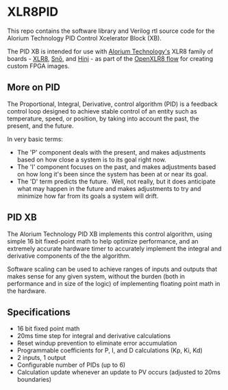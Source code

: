 # XLR8PID

This repo contains the software library and Verilog rtl source code for the Alorium Technology PID Control Xcelerator Block (XB).  

The PID XB is intended for use with [Alorium Technology's](https://www.aloriumtech.com/) XLR8 family of boards - [XLR8](https://www.aloriumtech.com/xlr8), [Snō](https://www.aloriumtech.com/sno), and [Hinj](https://www.aloriumtech.com/hinj) - as part of the [OpenXLR8 flow](https://www.aloriumtech.com/openxlr8) for creating custom FPGA images.

## More on PID
The Proportional, Integral, Derivative, control algorithm (PID) is a feedback control loop designed to achieve stable control of an entity such as temperature, speed, or position, by taking into account the past, the present, and the future.  

In very basic terms:

- The 'P' component deals with the present, and makes adjustments based on how close a system is to its goal right now.
- The 'I' component focuses on the past, and makes adjustments based on how long it's been since the system has been at or near its goal.
- The 'D' term predicts the future.  Well, not really, but it does anticipate what may happen in the future and makes adjustments to try and minimize how far from its goals a system will drift.

## PID XB
The Alorium Technology PID XB implements this control algorithm, using simple 16 bit fixed-point math to help optimize performance, and an extremely accurate hardware timer to accurately implement the integral and derivative components of the the algorithm. 

Software scaling can be used to achieve ranges of inputs and outputs that makes sense for any given system, without the burden (both in performance and in size of the logic) of implementing floating point math in the hardware.

## Specifications
- 16 bit fixed point math
- 20ms time step for integral and derivative calculations
- Reset windup prevention to eliminate error accumulation
- Programmable coefficients for P, I, and D calculations (Kp, Ki, Kd)
- 2 inputs, 1 output
- Configurable number of PIDs (up to 6)
- Calculation update whenever an update to PV occurs (adjusted to 20ms boundaries)
